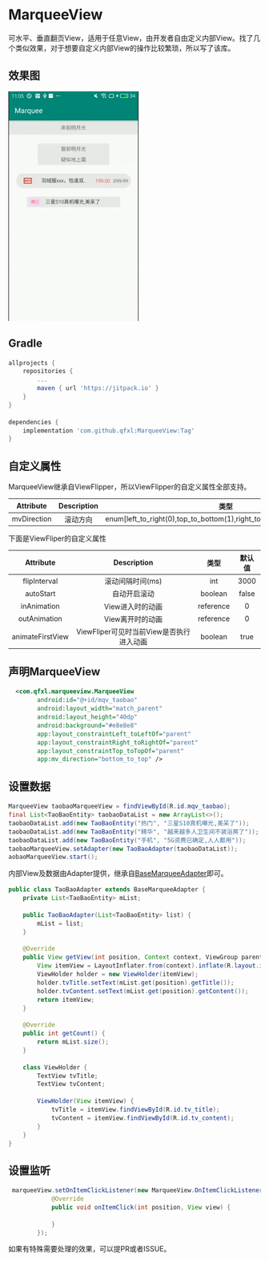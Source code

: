 # MarqueeView

可水平、垂直翻页View，适用于任意View，由开发者自由定义内部View。找了几个类似效果，对于想要自定义内部View的操作比较繁琐，所以写了该库。

## 效果图
![sample][1]

## Gradle

```groovy
allprojects {
    repositories {
		...
		maven { url 'https://jitpack.io' }
	}
}

dependencies {
    implementation 'com.github.qfxl:MarqueeView:Tag'
}
```

## 自定义属性

MarqueeView继承自ViewFlipper，所以ViewFlipper的自定义属性全部支持。

|Attribute|Description|类型|默认值|
|:-:|:-:|:-:|:-:|
|mvDirection|滚动方向|enum[left_to_right(0),top_to_bottom(1),right_to_left(2),bottom_to_top(3)]|left_to_right(0)|

下面是ViewFliper的自定义属性

|Attribute|Description|类型|默认值|
|:-:|:-:|:-:|:-:|
|flipInterval|滚动间隔时间(ms)|int|3000|
|autoStart|自动开启滚动|boolean|false|
|inAnimation|View进入时的动画|reference|0|
|outAnimation|View离开时的动画|reference|0|
|animateFirstView|ViewFliper可见时当前View是否执行进入动画|boolean|true|

## 声明MarqueeView

```xml
  <com.qfxl.marqueeview.MarqueeView
        android:id="@+id/mqv_taobao"
        android:layout_width="match_parent"
        android:layout_height="40dp"
        android:background="#e8e8e8"
        app:layout_constraintLeft_toLeftOf="parent"
        app:layout_constraintRight_toRightOf="parent"
        app:layout_constraintTop_toTopOf="parent"
        app:mv_direction="bottom_to_top" />
```

## 设置数据

```java
MarqueeView taobaoMarqueeView = findViewById(R.id.mqv_taobao);
final List<TaoBaoEntity> taobaoDataList = new ArrayList<>();
taobaoDataList.add(new TaoBaoEntity("热门", "三星S10真机曝光,美呆了"));
taobaoDataList.add(new TaoBaoEntity("精华", "越来越多人卫生间不装浴房了"));
taobaoDataList.add(new TaoBaoEntity("手机", "5G资费已确定,人人都用"));
taobaoMarqueeView.setAdapter(new TaoBaoAdapter(taobaoDataList));
aobaoMarqueeView.start();
```

内部View及数据由Adapter提供，继承自[BaseMarqueeAdapter][2]即可。

```java
public class TaoBaoAdapter extends BaseMarqueeAdapter {
    private List<TaoBaoEntity> mList;

    public TaoBaoAdapter(List<TaoBaoEntity> list) {
        mList = list;
    }

    @Override
    public View getView(int position, Context context, ViewGroup parent) {
        View itemView = LayoutInflater.from(context).inflate(R.layout.item_taobao_marquee, null);
        ViewHolder holder = new ViewHolder(itemView);
        holder.tvTitle.setText(mList.get(position).getTitle());
        holder.tvContent.setText(mList.get(position).getContent());
        return itemView;
    }

    @Override
    public int getCount() {
        return mList.size();
    }

    class ViewHolder {
        TextView tvTitle;
        TextView tvContent;

        ViewHolder(View itemView) {
            tvTitle = itemView.findViewById(R.id.tv_title);
            tvContent = itemView.findViewById(R.id.tv_content);
        }
    }
}
```

## 设置监听
```java
 marqueeView.setOnItemClickListener(new MarqueeView.OnItemClickListener() {
            @Override
            public void onItemClick(int position, View view) {
          
            }
        });
```

如果有特殊需要处理的效果，可以提PR或者ISSUE。

  [1]: https://github.com/qfxl/MarqueeView/blob/master/gif/sample.gif?raw=true
  [2]: https://github.com/qfxl/MarqueeView/blob/master/marqueeview/src/main/java/com/qfxl/marqueeview/BaseMarqueeAdapter.java
